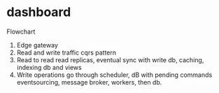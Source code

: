 # dashboard

Flowchart
1. Edge gateway
2. Read and write traffic cqrs pattern
3. Read to read read replicas, eventual sync with write db, caching, indexing db and views
4. Write operations go through scheduler, dB with pending commands eventsourcing, message broker, workers, then db.
